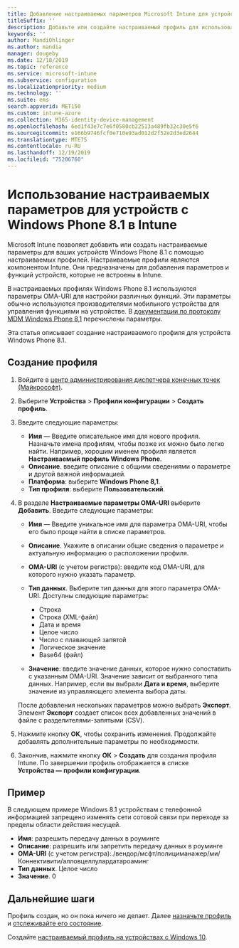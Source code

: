 ```yaml
---
title: Добавление настраиваемых параметров Microsoft Intune для устройств Windows Phone 8.1 в Azure | Документация Майкрософт
titleSuffix: ''
description: Добавьте или создайте настраиваемый профиль для использования параметров OMA-URI для устройств под управлением Windows Phone 8.1 в Microsoft Intune.
keywords: ''
author: MandiOhlinger
ms.author: mandia
manager: dougeby
ms.date: 12/18/2019
ms.topic: reference
ms.service: microsoft-intune
ms.subservice: configuration
ms.localizationpriority: medium
ms.technology: ''
ms.suite: ems
search.appverid: MET150
ms.custom: intune-azure
ms.collection: M365-identity-device-management
ms.openlocfilehash: 6ed1f43e7c7e6f0580cb22513a489fb32c30e5f6
ms.sourcegitcommit: e166b9746fcf0e710e93ad012d2f52e2d3ed2644
ms.translationtype: MTE75
ms.contentlocale: ru-RU
ms.lasthandoff: 12/19/2019
ms.locfileid: "75206760"
---
```

# <a name="use-custom-settings-for-windows-phone-81-devices-in-intune"></a>Использование настраиваемых параметров для устройств с Windows Phone 8.1 в Intune

Microsoft Intune позволяет добавить или создать настраиваемые параметры для ваших устройств Windows Phone 8.1 с помощью настраиваемых профилей. Настраиваемые профили являются компонентом Intune. Они предназначены для добавления параметров и функций устройств, которые не встроены в Intune.

В настраиваемых профилях Windows Phone 8.1 используются параметры OMA-URI для настройки различных функций. Эти параметры обычно используются производителями мобильного устройства для управления функциями на устройстве. В [документации по протоколу MDM Windows Phone 8,1](https://docs.microsoft.com/previous-versions/windows/it-pro/windows-phone/dn499787(v=technet.10)) перечислены параметры.

Эта статья описывает создание настраиваемого профиля для устройств Windows Phone 8.1. 

## <a name="create-the-profile"></a>Создание профиля

1. Войдите в [центр администрирования диспетчера конечных точек (Майкрософт)](https://go.microsoft.com/fwlink/?linkid=2109431).
2. Выберите **Устройства** > **Профили конфигурации** > **Создать профиль**.
3. Введите следующие параметры:

    - **Имя** — Введите описательное имя для нового профиля. Назначьте имена профилям, чтобы позже их можно было легко найти. Например, хорошим именем профиля является **Настраиваемый профиль Windows Phone**.
    - **Описание**. введите описание с общими сведениями о параметре и другой важной информацией.
    - **Платформа**: выберите **Windows Phone 8,1**.
    - **Тип профиля**: выберите **Пользовательский**.

4. В разделе **Настраиваемые параметры OMA-URI** выберите **Добавить**. Введите следующие параметры:

    - **Имя** — Введите уникальное имя для параметра OMA-URI, чтобы его было проще найти в списке параметров.
    - **Описание**. Укажите в описании общие сведения о параметре и актуальную информацию о расположении профиля.
    - **OMA-URI** (с учетом регистра): введите код OMA-URI, для которого нужно указать параметр.
    - **Тип данных**. Выберите тип данных для этого параметра OMA-URI. Доступны следующие параметры:

        - Строка
        - Строка (XML-файл)
        - Дата и время
        - Целое число
        - Число с плавающей запятой
        - Логическое значение
        - Base64 (файл)

    - **Значение**: введите значение данных, которое нужно сопоставить с указанным OMA-URI. Значение зависит от выбранного типа данных. Например, если вы выбрали **Дата и время**, выберите значение из управляющего элемента выбора даты.

    После добавления нескольких параметров можно выбрать **Экспорт**. Элемент **Экспорт** создает список всех добавленных значений в файле с разделителями-запятыми (CSV).

5. Нажмите кнопку **OK**, чтобы сохранить изменения. Продолжайте добавлять дополнительные параметры по необходимости.
6. Закончив, нажмите кнопку **ОК** > **Создать** для создания профиля Intune. По завершении профиль отображается в списке **Устройства — профили конфигурации**.

## <a name="example"></a>Пример

В следующем примере Windows 8.1 устройствам с телефонной информацией запрещено изменять сети сотовой связи при переходе за пределы области действия несущей.

- **Имя**: разрешить передачу данных в роуминге
- **Описание**: разрешить или запретить передачу данных в роуминге
- **OMA-URI** (с учетом регистра):./вендор/мсфт/полициманажер/ми/Коннективити/алловцеллулардатароаминг
- **Тип данных**. Целое число
- **Значение**. 0

## <a name="next-steps"></a>Дальнейшие шаги

Профиль создан, но он пока ничего не делает. Далее [назначьте профиль](../device-profile-assign.md) и [отслеживайте его состояние](device-profile-monitor.md).

Создайте [настраиваемый профиль на устройствах с Windows 10](../custom-settings-windows-10.md).
